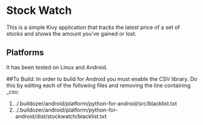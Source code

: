 # Stock Watch
This is a simple Kivy application that tracks the latest price of a set of stocks and shows the amount you've gained or lost.   

## Platforms
It has been tested on Linux and Android.

##To Build:
In order to build for Android you must enable the CSV library.  Do this by editing each of the following files and removing the line containing _csv:
  1.  ./.buildozer/android/platform/python-for-android/src/blacklist.txt
  2.  ./.buildozer/android/platform/python-for-android/dist/stockwatch/blacklist.txt

